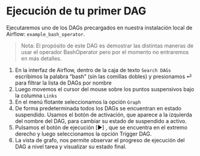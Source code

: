 # Ejecución de tu primer DAG

Ejecutaremos uno de los DAGs precargados en nuestra instalación local de Airflow: `example_bash_operator`. 

> Nota: El propósito de este DAG es demostrar las distintas maneras de usar el operador BashOperator pero por el momento no entraremos en más detalles.

1. En la interfaz de Airflow, dentro de la caja de texto `Search DAGs` escribimos la palabra “bash” (sin las comillas dobles) y presionamos ⏎ para filtrar la lista de DAGs por nombre
2. Luego movemos el cursor del mouse sobre los puntos suspensivos bajo la columna `Links`
3. En el menú flotante seleccionamos la opción `Graph`
4. De forma predeterminada todos los DAGs se encuentran en estado suspendido. Usamos el botón de activación, que aparece a la izquierda del nombre del DAG, para cambiar su estado de suspendido a activo.
5. Pulsamos el botón de ejecución [▶] , que se encuentra en el extremo derecho y luego seleccionamos la opción Trigger DAG.
6. La vista de grafo, nos permite observar el progreso de ejecución del DAG a nivel tarea y visualizar su estado final. 


